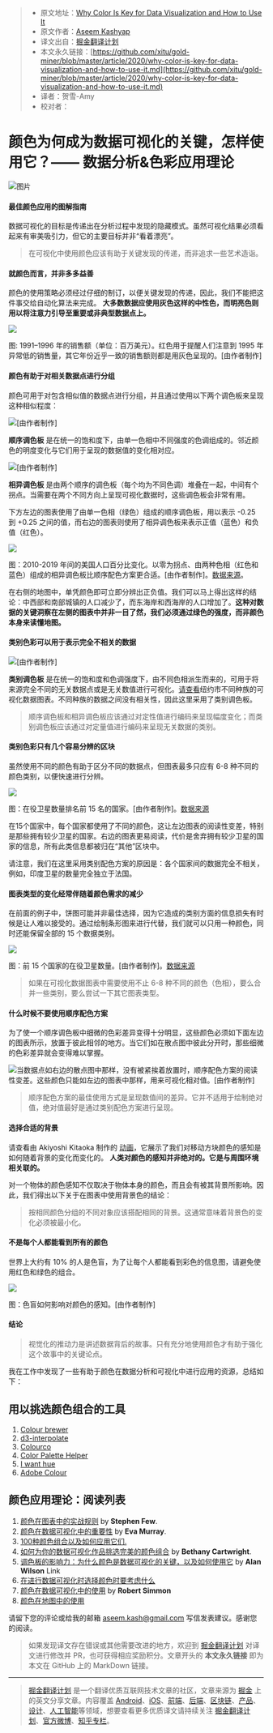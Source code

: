 > * 原文地址：[Why Color Is Key for Data Visualization and How to Use It](https://towardsdatascience.com/why-color-is-key-for-data-visualization-and-how-to-use-it-b24627116b71)
> * 原文作者：[Aseem Kashyap](https://medium.com/@aseem.kash)
> * 译文出自：[掘金翻译计划](https://github.com/xitu/gold-miner)
> * 本文永久链接：[https://github.com/xitu/gold-miner/blob/master/article/2020/why-color-is-key-for-data-visualization-and-how-to-use-it.md](https://github.com/xitu/gold-miner/blob/master/article/2020/why-color-is-key-for-data-visualization-and-how-to-use-it.md)
> * 译者：贺雪-Amy
> * 校对者：

# 颜色为何成为数据可视化的关键，怎样使用它？—— 数据分析&色彩应用理论

![图片](https://user-images.githubusercontent.com/5164225/91420085-bea57e80-e886-11ea-9bd5-f291b8da6711.png)

#### 最佳颜色应用的图解指南

数据可视化的目标是传递出在分析过程中发现的隐藏模式。虽然可视化结果必须看起来有审美吸引力，但它的主要目标并非“看着漂亮”。

> 在可视化中使用颜色应该有助于关键发现的传递，而非追求一些艺术造诣。

#### 就颜色而言，并非多多益善

颜色的使用策略必须经过仔细的制订，以便关键发现的传递，因此，我们不能把这件事交给自动化算法来完成。 **大多数数据应使用灰色这样的中性色，而明亮色则用以将注意力引导至重要或非典型数据点上。**

![](https://cdn-images-1.medium.com/max/2000/1*k67hW4R2Pb6NWdFgXJ5wFg.png)

图: 1991–1996 年的销售额（单位：百万美元）。红色用于提醒人们注意到 1995 年异常低的销售量，其它年份近乎一致的销售额则都是用灰色呈现的。[由作者制作]

#### 颜色有助于对相关数据点进行分组

颜色可用于对包含相似值的数据点进行分组，并且通过使用以下两个调色板来呈现这种相似程度：

![[由作者制作]](https://cdn-images-1.medium.com/max/2000/1*dhyh0FhGdRKBtQYuNXYFig.png)

**顺序调色板** 是在统一的饱和度下，由单一色相中不同强度的色调组成的。邻近颜色的明度变化与它们用于呈现的数据值的变化相对应。

![[由作者制作]](https://cdn-images-1.medium.com/max/2000/1*Rps6Rqc2LbFZyhW1YIyHLw.png)

**相异调色板** 是由两个顺序的调色板（每个均为不同色调）堆叠在一起，中间有个拐点。当需要在两个不同方向上呈现可视化数据时，这些调色板会非常有用。

下方左边的图表使用了由单一色相（绿色）组成的顺序调色板，用以表示 -0.25 到 +0.25 之间的值，而右边的图表则使用了相异调色板来表示正值（蓝色）和负值（红色）。

![](https://cdn-images-1.medium.com/max/2620/1*ypk58BjbbjxuB0VUslVyKw.png)

图：2010-2019 年间的美国人口百分比变化。以零为拐点、由两种色相（红色和蓝色）组成的相异调色板比顺序配色方案更合适。[由作者制作]。[数据来源](https://www.census.gov/data/datasets/time-series/demo/popest/2010s-counties-total.html)。

在右侧的地图中，单凭颜色即可立即分辨出正负值。我们可以马上得出这样的结论：中西部和南部城镇的人口减少了，而东海岸和西海岸的人口增加了。**这种对数据的关键洞察在左侧的图表中并非一目了然，我们必须通过绿色的强度，而非颜色本身来读懂地图。**

#### 类别色彩可以用于表示完全不相关的数据

![[由作者制作]](https://cdn-images-1.medium.com/max/2000/1*16lnKOqQDF2nWfRhEzLkhg.png)

**类别调色板** 是在统一的饱和度和色调强度下，由不同色相派生而来的，可用于将来源完全不同的无关数据点或是无关数值进行可视化。[请查看](http://archive.nytimes.com/www.nytimes.com/interactive/2011/01/23/nyregion/20110123-nyc-ethnic-neighborhoods-map.html?_r=0)纽约市不同种族的可视化数据图表。不同种族的数据之间没有相关性，因此这里采用了类别调色板。

> 顺序调色板和相异调色板应该通过对定性值进行编码来呈现幅度变化；而类别调色板应该通过对定量值进行编码来呈现无关数据的类别。

#### 类别色彩只有几个容易分辨的区块

虽然使用不同的颜色有助于区分不同的数据点，但图表最多只应有 6-8 种不同的颜色类别，以便快速进行分辨。

![](https://cdn-images-1.medium.com/max/2482/1*WTKqzvNWimO5Hxe-HZJiZw.png)

图：在役卫星数量排名前 15 名的国家。[由作者制作]。[数据来源](https://www.n2yo.com/satellites/?c=&t=country)

在15个国家中，每个国家都使用了不同的颜色，这让左边图表的阅读性变差，特别是那些拥有较少卫星的国家。右边的图表更易阅读，代价是舍弃拥有较少卫星的国家的信息，所有此类信息都被归在“其他”区块中。

请注意，我们在这里采用类别配色方案的原因是：各个国家间的数据完全不相关，例如，印度卫星的数量完全独立于法国。

#### 图表类型的变化经常伴随着颜色需求的减少

在前面的例子中，饼图可能并非最佳选择，因为它造成的类别方面的信息损失有时候是让人难以接受的。通过绘制条形图来进行代替，我们就可以只用一种颜色，同时还能保留全部的 15 个数据类别。

![](https://cdn-images-1.medium.com/max/2000/1*3dvxxps_iDNeTuZICwyd4g.png)

图：前 15 个国家的在役卫星数量。[由作者制作]。[数据来源](https://www.n2yo.com/satellites/?c=&t=country)

> 如果在可视化数据图表中需要使用不止 6-8 种不同的颜色（色相），要么合并一些类别，要么尝试一下其它图表类型。

#### 什么时候不要使用顺序配色方案

为了使一个顺序调色板中细微的色彩差异变得十分明显，这些颜色必须如下面左边的图表所示，放置于彼此相邻的地方。当它们如在散点图中彼此分开时，那些细微的色彩差异就会变得难以掌握。

![当数据点如右边的散点图中那样，没有被紧挨着放置时，顺序配色方案的阅读性变差。这些颜色只能如左边的图表中那样，用来可视化相对值。[由作者制作]](https://cdn-images-1.medium.com/max/2000/1*HqwJC1UmrFRhlvrbss7JnQ.png)

> 顺序配色方案的最佳使用方式是呈现数值间的差异。它并不适用于绘制绝对值，绝对值最好是通过类别配色方案进行呈现。

#### 选择合适的背景

请查看由 Akiyoshi Kitaoka 制作的 [动画](https://twitter.com/i/status/1028473566193315841)，它展示了我们对移动方块颜色的感知是如何随着背景的变化而变化的。 **人类对颜色的感知并非绝对的。它是与周围环境相关联的。**

对一个物体的颜色感知不仅取决于物体本身的颜色，而且会有被其背景所影响。因此，我们得出以下关于在图表中使用背景色的结论：

> 按相同颜色分组的不同对象应该搭配相同的背景。这通常意味着背景色的变化必须被最小化。

#### 不是每个人都能看到所有的颜色

世界上大约有 10% 的人是色盲，为了让每个人都能看到彩色的信息图，请避免使用红色和绿色的组合。

![](https://cdn-images-1.medium.com/max/2000/1*a411ds64pbdeuwK7R5yu3w.png)

图：色盲如何影响对颜色的感知。\[由作者制作\]

#### 结论

> 视觉化的推动力是讲述数据背后的故事。只有充分地使用颜色才有助于强化这个故事中的关键论点。

我在工作中发现了一些有助于颜色在数据分析和可视化中进行应用的资源，总结如下：

## 用以挑选颜色组合的工具

1. [Colour brewer](https://colorbrewer2.org/#type=qualitative&scheme=Set3&n=6)
2. [d3-interpolate](https://github.com/d3/d3-interpolate)
3. [Colourco](https://colourco.de)
4. [Color Palette Helper](https://vis4.net/palettes/#/9|d|00429d,96ffea,ffffe0|ffffe0,ff005e,93003a|1|1)
5. [I want hue](https://medialab.github.io/iwanthue/)
6. [Adobe Colour](https://color.adobe.com/create/color-wheel)

## 颜色应用理论：阅读列表

1. [颜色在图表中的实战规则](https://nbisweden.github.io/Rcourse/files/rules_for_using_color.pdf) by **Stephen Few**.
2. [颜色在数据可视化中的重要性](https://www.forbes.com/sites/evamurray/2019/03/22/the-importance-of-color-in-data-visualizations/#451901e057ec) by **Eva Murray**.
3. [100种颜色组合以及如何应用它们.](https://www.canva.com/learn/100-color-combinations/)
4. [如何为你的数据可视化作品挑选完美的颜色组合](https://blog.hubspot.com/marketing/color-combination-data-visualization) by **Bethany Cartwright**.
5. [调色板的影响力：为什么颜色是数据可视化的关键，以及如何使用它](https://theblog.adobe.com/the-power-of-the-palette-why-color-is-key-in-data-visualization-and-how-to-use-it/) by **Alan Wilson** Link
6. [在进行数据可视化时选择颜色时要考虑什么](https://www.dataquest.io/blog/what-to-consider-when-choosing-colors-for-data-visualization/)
7. [颜色在数据可视化中的使用](https://earthobservatory.nasa.gov/resources/blogs/intro_to_color_for_visualization.pdf) by **Robert Simmon**
8. [颜色在地图中的使用](https://morphocode.com/the-use-of-color-in-maps/)

请留下您的评论或给我的邮箱 aseem.kash@gmail.com 写信发表建议。感谢您的阅读。

> 如果发现译文存在错误或其他需要改进的地方，欢迎到 [掘金翻译计划](https://github.com/xitu/gold-miner) 对译文进行修改并 PR，也可获得相应奖励积分。文章开头的 **本文永久链接** 即为本文在 GitHub 上的 MarkDown 链接。

---

> [掘金翻译计划](https://github.com/xitu/gold-miner) 是一个翻译优质互联网技术文章的社区，文章来源为 [掘金](https://juejin.im) 上的英文分享文章。内容覆盖 [Android](https://github.com/xitu/gold-miner#android)、[iOS](https://github.com/xitu/gold-miner#ios)、[前端](https://github.com/xitu/gold-miner#前端)、[后端](https://github.com/xitu/gold-miner#后端)、[区块链](https://github.com/xitu/gold-miner#区块链)、[产品](https://github.com/xitu/gold-miner#产品)、[设计](https://github.com/xitu/gold-miner#设计)、[人工智能](https://github.com/xitu/gold-miner#人工智能)等领域，想要查看更多优质译文请持续关注 [掘金翻译计划](https://github.com/xitu/gold-miner)、[官方微博](http://weibo.com/juejinfanyi)、[知乎专栏](https://zhuanlan.zhihu.com/juejinfanyi)。
